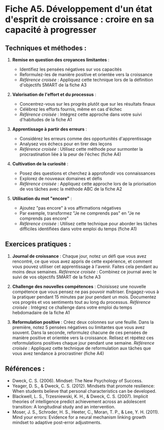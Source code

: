 # Fiche A5. Développement d'un état d'esprit de croissance : croire en sa capacité à progresser

## Techniques et méthodes :

1. **Remise en question des croyances limitantes** :
   - Identifiez les pensées négatives sur vos capacités
   - Reformulez-les de manière positive et orientée vers la croissance
   - *Référence croisée* : Appliquez cette technique lors de la définition d'objectifs SMART de la fiche A3

2. **Valorisation de l'effort et du processus** :
   - Concentrez-vous sur les progrès plutôt que sur les résultats finaux
   - Célébrez les efforts fournis, même en cas d'échec
   - *Référence croisée* : Intégrez cette approche dans votre suivi d'habitudes de la fiche A1

3. **Apprentissage à partir des erreurs** :
   - Considérez les erreurs comme des opportunités d'apprentissage
   - Analysez vos échecs pour en tirer des leçons
   - *Référence croisée* : Utilisez cette méthode pour surmonter la procrastination liée à la peur de l'échec (fiche A4)

4. **Cultivation de la curiosité** :
   - Posez des questions et cherchez à approfondir vos connaissances
   - Explorez de nouveaux domaines et défis
   - *Référence croisée* : Appliquez cette approche lors de la priorisation de vos tâches avec la méthode ABC de la fiche A2

5. **Utilisation du mot "encore"** :
   - Ajoutez "pas encore" à vos affirmations négatives
   - Par exemple, transformez "Je ne comprends pas" en "Je ne comprends pas encore"
   - *Référence croisée* : Utilisez cette technique pour aborder les tâches difficiles identifiées dans votre emploi du temps (fiche A1)

## Exercices pratiques :

1. **Journal de croissance** :
   Chaque jour, notez un défi que vous avez rencontré, ce que vous avez appris de cette expérience, et comment vous pouvez utiliser cet apprentissage à l'avenir. Faites cela pendant au moins deux semaines.
   *Référence croisée* : Combinez ce journal avec le suivi de vos objectifs SMART de la fiche A3

2. **Challenge des nouvelles compétences** :
   Choisissez une nouvelle compétence que vous pensez ne pas pouvoir maîtriser. Engagez-vous à la pratiquer pendant 15 minutes par jour pendant un mois. Documentez vos progrès et vos sentiments tout au long du processus.
   *Référence croisée* : Intégrez ce challenge dans votre emploi du temps hebdomadaire de la fiche A1

3. **Reformulation positive** :
   Créez deux colonnes sur une feuille. Dans la première, notez 5 pensées négatives ou limitantes que vous avez souvent. Dans la seconde, reformulez chacune de ces pensées de manière positive et orientée vers la croissance. Relisez et répétez ces reformulations positives chaque jour pendant une semaine.
   *Référence croisée* : Appliquez cette technique de reformulation aux tâches que vous avez tendance à procrastiner (fiche A4)

## Références :

- Dweck, C. S. (2006). Mindset: The New Psychology of Success.
- Yeager, D. S., & Dweck, C. S. (2012). Mindsets that promote resilience: When students believe that personal characteristics can be developed.
- Blackwell, L. S., Trzesniewski, K. H., & Dweck, C. S. (2007). Implicit theories of intelligence predict achievement across an adolescent transition: A longitudinal study and an intervention.
- Moser, J. S., Schroder, H. S., Heeter, C., Moran, T. P., & Lee, Y. H. (2011). Mind your errors: Evidence for a neural mechanism linking growth mindset to adaptive post-error adjustments.